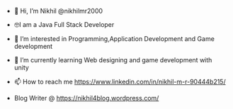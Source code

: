 - 👋 Hi, I’m Nikhil @nikhilmr2000
- 🤓I am a Java Full Stack Developer
- 👀 I’m interested in Programming,Application Development and Game development
- 🌱 I’m currently learning Web designing and game development with unity


- 📫 How to reach me https://www.linkedin.com/in/nikhil-m-r-90444b215/
- Blog Writer @ https://nikhil4blog.wordpress.com/

<!---
nikhilmr2000/nikhilmr2000 is a ✨ special ✨ repository because its `README.md` (this file) appears on your GitHub profile.
You can click the Preview link to take a look at your changes.
--->
